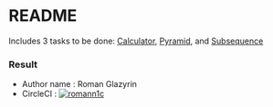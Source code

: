 # README #


Includes 3 tasks to be done: [Calculator](/tasks/Calculator.md), [Pyramid](/tasks/Pyramid.md), and 
[Subsequence](/tasks/Subsequence.md)

### Result ###

* Author name : Roman Glazyrin
* CircleCI : [![romann1c](https://circleci.com/gh/romann1c/JavaTasks.svg?style=shield)](https://app.circleci.com/pipelines/github/romann1c/JavaTasks)
